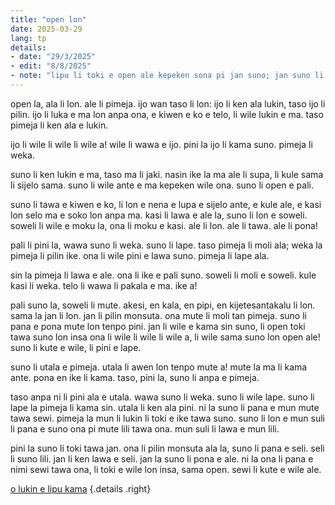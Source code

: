 ```yaml
---
title: "open lon"
date: 2025-03-29
lang: tp
details:
- date: "29/3/2025"
- edit: "8/8/2025"
- note: "lipu li toki e open ale kepeken sona pi jan suno; jan suno li tan tenpo pini a. ni li open e lipu \"ma suno\"."
---
```


open la, ala li lon. ale li pimeja. ijo wan taso li lon: ijo li ken ala lukin, taso ijo li pilin. ijo li luka e ma lon anpa ona, e kiwen e ko e telo, li wile lukin e ma. taso pimeja li ken ala e lukin.

ijo li wile li wile li wile a! wile li wawa e ijo. pini la ijo li kama suno. pimeja li weka.

suno li ken lukin e ma, taso ma li jaki. nasin ike la ma ale li supa, li kule sama li sijelo sama. suno li wile ante e ma kepeken wile ona. suno li open e pali.

suno li tawa e kiwen e ko, li lon e nena e lupa e sijelo ante, e kule ale, e kasi lon selo ma e soko lon anpa ma. kasi li lawa e ale la, suno li lon e soweli. soweli li wile e moku la, ona li moku e kasi. ale li lon. ale li tawa. ale li pona!

pali li pini la, wawa suno li weka. suno li lape. taso pimeja li moli ala; weka la pimeja li pilin ike. ona li wile pini e lawa suno. pimeja li lape ala.

sin la pimeja li lawa e ale. ona li ike e pali suno. soweli li moli e soweli. kule kasi li weka. telo li wawa li pakala e ma. ike a!

pali suno la, soweli li mute. akesi, en kala, en pipi, en kijetesantakalu li lon. sama la jan li lon. jan li pilin monsuta. ona mute li moli tan pimeja. suno li pana e pona mute lon tenpo pini. jan li wile e kama sin suno, li open toki tawa suno lon insa ona li wile li wile li wile a, li wile sama suno lon open ale! suno li kute e wile, li pini e lape.

suno li utala e pimeja. utala li awen lon tenpo mute a! mute la ma li kama ante. pona en ike li kama. taso, pini la, suno li anpa e pimeja.

taso anpa ni li pini ala e utala. wawa suno li weka. suno li wile lape. suno li lape la pimeja li kama sin. utala li ken ala pini. ni la suno li pana e mun mute tawa sewi. pimeja la mun li lukin li toki e ike tawa suno. suno li lon e mun suli li pana e suno ona pi mute lili tawa ona. mun suli li lawa e mun lili.

pini la suno li toki tawa jan. ona li pilin monsuta ala la, suno li pana e seli. seli li suno lili. jan li ken lawa e seli. jan la suno li pona e ale. ni la ona li pana e nimi sewi tawa ona, li toki e wile lon insa, sama open. sewi li kute e wile ale.

[o lukin e lipu kama](../open-jan)
{.details .right}

